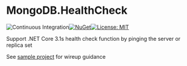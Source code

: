 # MongoDB.HealthCheck
![Continuous Integration](https://github.com/buvinghausen/MongoDB.HealthCheck/workflows/Continuous%20Integration/badge.svg)[![NuGet](https://img.shields.io/nuget/v/MongoDB.HealthCheck.svg)](https://www.nuget.org/packages/MongoDB.HealthCheck/)[![License: MIT](https://img.shields.io/badge/License-MIT-yellow.svg)](https://github.com/buvinghausen/MongoDB.HealthCheck/blob/master/LICENSE.txt)

Support .NET Core 3.1s health check function by pinging the server or replica set

See [sample project](https://github.com/buvinghausen/MongoDB.HealthCheck/blob/master/sample/MongoDB.HealthCheck.Sample/Program.cs) for wireup guidance

